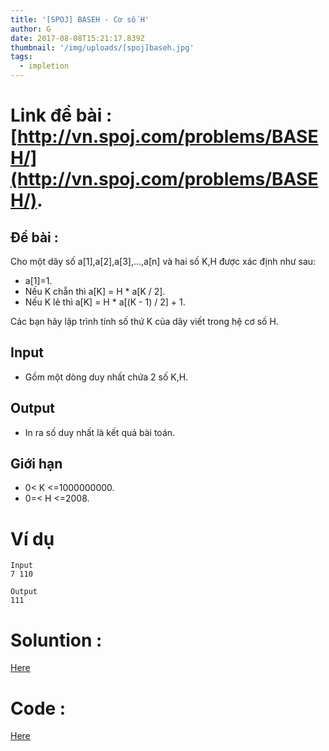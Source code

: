 ```yaml
---
title: '[SPOJ] BASEH - Cơ số H'
author: G
date: 2017-08-08T15:21:17.839Z
thumbnail: '/img/uploads/[spoj]baseh.jpg'
tags:
  - impletion
---
```

# Link đề bài : [http://vn.spoj.com/problems/BASEH/](http://vn.spoj.com/problems/BASEH/).

## Đề bài :
Cho một dãy số a\[1\],a\[2\],a\[3\],...,a\[n\] và hai số K,H được xác định như sau:

* a\[1\]=1.
* Nếu K chẵn thì a\[K\] = H \* a\[K \/ 2\].
* Nếu K lẻ thì a\[K\] = H \* a\[\(K - 1\) \/ 2\] + 1.

Các bạn hãy lập trình tính số thứ K của dãy viết trong hệ cơ số H.

## Input

* Gồm một dòng duy nhất chứa 2 số K,H.

## Output

* In ra số duy nhất là kết quả bài toán.

## Giới hạn

* 0&lt; K &lt;=1000000000.
* 0=&lt; H &lt;=2008.

# Ví dụ

```
Input
7 110

Output
111
```

# Soluntion :
[Here](http://viahold.com/YJi)

# Code :
[Here](http://viahold.com/YKY)

